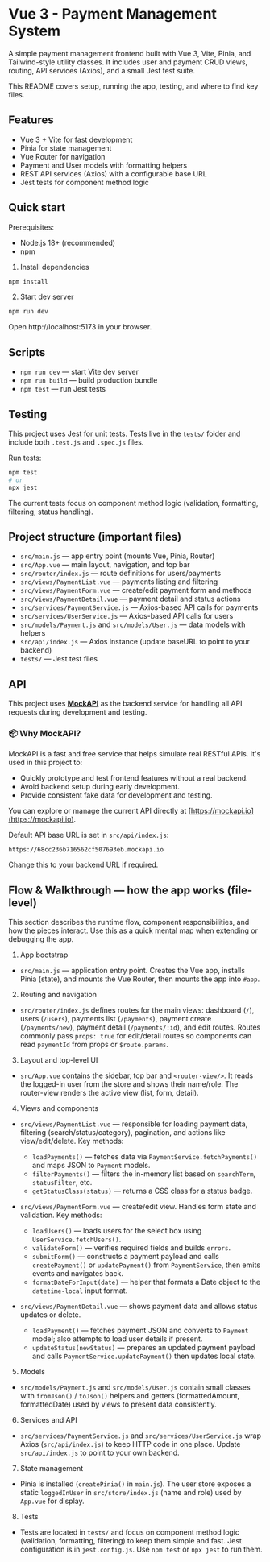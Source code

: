 # Vue 3 - Payment Management System

A simple payment management frontend built with Vue 3, Vite, Pinia, and Tailwind-style utility classes. It includes user and payment CRUD views, routing, API services (Axios), and a small Jest test suite.

This README covers setup, running the app, testing, and where to find key files.

## Features

- Vue 3 + Vite for fast development
- Pinia for state management
- Vue Router for navigation
- Payment and User models with formatting helpers
- REST API services (Axios) with a configurable base URL
- Jest tests for component method logic

## Quick start

Prerequisites:
- Node.js 18+ (recommended)
- npm

1. Install dependencies

```bash
npm install
```

2. Start dev server

```bash
npm run dev
```

Open http://localhost:5173 in your browser.

## Scripts

- `npm run dev` — start Vite dev server
- `npm run build` — build production bundle 
- `npm test` — run Jest tests

## Testing

This project uses Jest for unit tests. Tests live in the `tests/` folder and include both `.test.js` and `.spec.js` files.

Run tests:

```bash
npm test
# or
npx jest
```

The current tests focus on component method logic (validation, formatting, filtering, status handling).

## Project structure (important files)

- `src/main.js` — app entry point (mounts Vue, Pinia, Router)
- `src/App.vue` — main layout, navigation, and top bar
- `src/router/index.js` — route definitions for users/payments
- `src/views/PaymentList.vue` — payments listing and filtering
- `src/views/PaymentForm.vue` — create/edit payment form and methods
- `src/views/PaymentDetail.vue` — payment detail and status actions
- `src/services/PaymentService.js` — Axios-based API calls for payments
- `src/services/UserService.js` — Axios-based API calls for users
- `src/models/Payment.js` and `src/models/User.js` — data models with helpers
- `src/api/index.js` — Axios instance (update baseURL to point to your backend)
- `tests/` — Jest test files

## API

This project uses [**MockAPI**](https://mockapi.io/) as the backend service for handling all API requests during development and testing.

### 📦 Why MockAPI?

MockAPI is a fast and free service that helps simulate real RESTful APIs. It's used in this project to:

- Quickly prototype and test frontend features without a real backend.
- Avoid backend setup during early development.
- Provide consistent fake data for development and testing.

You can explore or manage the current API directly at [https://mockapi.io](https://mockapi.io).

Default API base URL is set in `src/api/index.js`:

```
https://68cc236b716562cf507693eb.mockapi.io
```

Change this to your backend URL if required.

 


## Flow & Walkthrough — how the app works (file-level)

This section describes the runtime flow, component responsibilities, and how the pieces interact. Use this as a quick mental map when extending or debugging the app.

1) App bootstrap
- `src/main.js` — application entry point. Creates the Vue app, installs Pinia (state), and mounts the Vue Router, then mounts the app into `#app`.

2) Routing and navigation
- `src/router/index.js` defines routes for the main views: dashboard (`/`), users (`/users`), payments list (`/payments`), payment create (`/payments/new`), payment detail (`/payments/:id`), and edit routes. Routes commonly pass `props: true` for edit/detail routes so components can read `paymentId` from props or `$route.params`.

3) Layout and top-level UI
- `src/App.vue` contains the sidebar, top bar and `<router-view/>`. It reads the logged-in user from the store and shows their name/role. The router-view renders the active view (list, form, detail).

4) Views and components
- `src/views/PaymentList.vue` — responsible for loading payment data, filtering (search/status/category), pagination, and actions like view/edit/delete. Key methods:
	- `loadPayments()` — fetches data via `PaymentService.fetchPayments()` and maps JSON to `Payment` models.
	- `filterPayments()` — filters the in-memory list based on `searchTerm`, `statusFilter`, etc.
	- `getStatusClass(status)` — returns a CSS class for a status badge.

- `src/views/PaymentForm.vue` — create/edit view. Handles form state and validation. Key methods:
	- `loadUsers()` — loads users for the select box using `UserService.fetchUsers()`.
	- `validateForm()` — verifies required fields and builds `errors`.
	- `submitForm()` — constructs a payment payload and calls `createPayment()` or `updatePayment()` from `PaymentService`, then emits events and navigates back.
	- `formatDateForInput(date)` — helper that formats a Date object to the `datetime-local` input format.

- `src/views/PaymentDetail.vue` — shows payment data and allows status updates or delete.
	- `loadPayment()` — fetches payment JSON and converts to `Payment` model; also attempts to load user details if present.
	- `updateStatus(newStatus)` — prepares an updated payment payload and calls `PaymentService.updatePayment()` then updates local state.

5) Models
- `src/models/Payment.js` and `src/models/User.js` contain small classes with `fromJson()` / `toJson()` helpers and getters (formattedAmount, formattedDate) used by views to present data consistently.

6) Services and API
- `src/services/PaymentService.js` and `src/services/UserService.js` wrap Axios (`src/api/index.js`) to keep HTTP code in one place. Update `src/api/index.js` to point to your own backend.

7) State management
- Pinia is installed (`createPinia()` in `main.js`). The user store exposes a static `loggedInUser` in `src/store/index.js` (name and role) used by `App.vue` for display.

8) Tests
- Tests are located in `tests/` and focus on component method logic (validation, formatting, filtering) to keep them simple and fast. Jest configuration is in `jest.config.js`. Use `npm test` or `npx jest` to run them.
 


